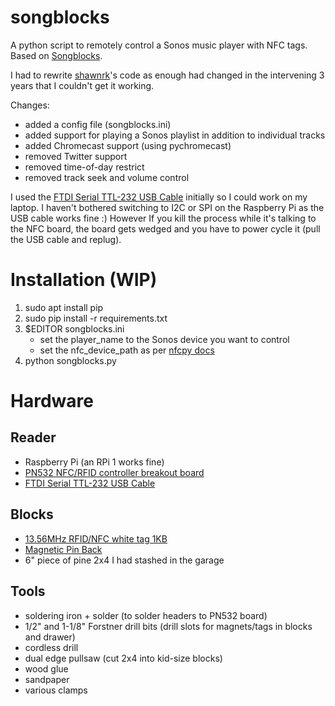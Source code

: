 songblocks
==========

A python script to remotely control a Sonos music player with NFC tags.
Based on [Songblocks](http://shawnrk.github.io/songblocks).
  
I had to rewrite [shawnrk](http://github.com/shawnrk)'s code as enough had changed in the intervening 3 years
that I couldn't get it working.

Changes:

* added a config file (songblocks.ini)
* added support for playing a Sonos playlist in addition to individual tracks
* added Chromecast support (using pychromecast)
* removed Twitter support
* removed time-of-day restrict
* removed track seek and volume control
  
I used the [FTDI Serial TTL-232 USB Cable](https://www.adafruit.com/product/70)
initially so I could work on my laptop.  I haven't bothered switching to I2C or
SPI on the Raspberry Pi as the USB cable works fine :)
However If you kill the process while it's
talking to the NFC board, the board gets wedged and you have to power cycle it
(pull the USB cable and replug).

# Installation (WIP)
1. sudo apt install pip
1. sudo pip install -r requirements.txt
1. $EDITOR songblocks.ini
   * set the player_name to the Sonos device you want to control
   * set the nfc_device_path as per [nfcpy docs](http://nfcpy.readthedocs.io/en/latest/overview.html)
1. python songblocks.py

# Hardware
## Reader
* Raspberry Pi (an RPi 1 works fine)
* [PN532 NFC/RFID controller breakout board](https://www.adafruit.com/product/364)
* [FTDI Serial TTL-232 USB Cable](https://www.adafruit.com/product/70)

## Blocks
* [13.56MHz RFID/NFC white tag 1KB](https://www.adafruit.com/product/360)
* [Magnetic Pin Back](https://www.adafruit.com/product/1170)
* 6" piece of pine 2x4 I had stashed in the garage

## Tools
* soldering iron + solder (to solder headers to PN532 board)
* 1/2" and 1-1/8" Forstner drill bits (drill slots for magnets/tags in blocks and drawer)
* cordless drill
* dual edge pullsaw (cut 2x4 into kid-size blocks)
* wood glue
* sandpaper
* various clamps
